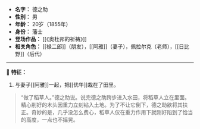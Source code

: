 
- **名字：** 德之助
- **性别：** 男
- **年龄：** 20岁（1855年）
- **身份：** 藩士
- **登场作品：** [[《奥杜邦的祈祷》]]
- **相关角色：** [[禄二郎]]（朋友），[[阿雅]]（妻子），佩拉尔克（老师），[[日比野]]（后代）

---

👘 **特征：** 

1. 与妻子[[阿雅]]一起，把[[优午]]栽在了田里。

> “做了稻草人。”德之助说。说完德之助跨步进入水田，将稻草人立在里面。精心削好的木头因重力立刻钻入土地。为了不让它倒下，德之助欲将其扶正。奇妙的是，几乎没怎么费心，稻草人仅在重力作用下就刚好陷到了恰当的高度，一点也不摇晃。

